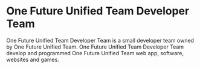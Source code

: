 # One Future Unified Team Developer Team
One Future Unified Team Developer Team is a small developer team owned by One Future Unified Team. One Future Unified Team Developer Team develop and programmed One Future Unified Team web app, software, websites and games. 
